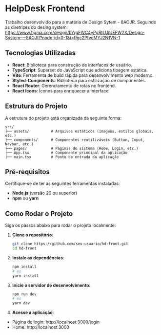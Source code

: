 # HelpDesk Frontend

Trabalho desenvolvido para a matéria de Design Sytem - 8AOJR.
Seguindo as diretrizes do desing system: https://www.figma.com/design/bYrgEWC4yPgRtLUjUEFW2X/Design-System---8AOJR?node-id=0-1&t=Rgc2PfveMYJ2N1VN-1

## Tecnologias Utilizadas

- **React**: Biblioteca para construção de interfaces de usuário.
- **TypeScript**: Superset do JavaScript que adiciona tipagem estática.
- **Vite**: Ferramenta de build rápida para desenvolvimento web moderno.
- **Styled-Components**: Biblioteca para estilização de componentes.
- **React Router**: Gerenciamento de rotas no frontend.
- **React Icons**: Ícones para enriquecer a interface.

## Estrutura do Projeto

A estrutura do projeto está organizada da seguinte forma:

```
src/
├── assets/          # Arquivos estáticos (imagens, estilos globais, etc.)
├── components/      # Componentes reutilizáveis (Button, Input, Navbar, etc.)
├── pages/           # Páginas do sistema (Home, Login, etc.)
├── App.tsx          # Componente principal da aplicação
├── main.tsx         # Ponto de entrada da aplicação
```

## Pré-requisitos

Certifique-se de ter as seguintes ferramentas instaladas:

- **Node.js** (versão 20 ou superior)
- **npm** ou **yarn**

## Como Rodar o Projeto

Siga os passos abaixo para rodar o projeto localmente:

1. **Clone o repositório**:
   ```bash
   git clone https://github.com/seu-usuario/hd-front.git
   cd hd-front
   ```

2. **Instale as dependências**:
   ```bash
   npm install
   # ou
   yarn install
   ```

3. **Inicie o servidor de desenvolvimento**:
   ```bash
   npm run dev
   # ou
   yarn dev
   ```

4. **Acesse a aplicação**:
- Página de login: http://localhost:3000/login
- Home: http://localhost:3000